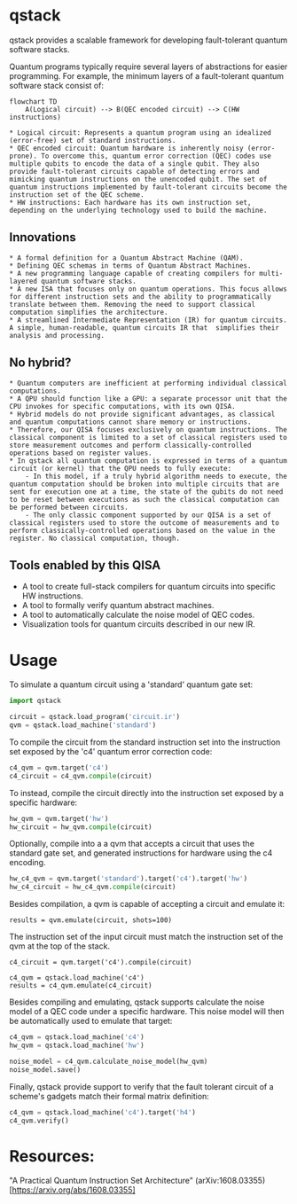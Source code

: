 # qstack

qstack provides a scalable framework for developing fault-tolerant quantum software stacks.

Quantum programs typically require several layers of abstractions for easier programming. For example, the minimum layers of a fault-tolerant quantum software stack consist of:

```mermaid
flowchart TD
    A(Logical circuit) --> B(QEC encoded circuit) --> C(HW  instructions)
```

    * Logical circuit: Represents a quantum program using an idealized (error-free) set of standard instructions.
    * QEC encoded circuit: Quantum hardware is inherently noisy (error-prone). To overcome this, quantum error correction (QEC) codes use multiple qubits to encode the data of a single qubit. They also provide fault-tolerant circuits capable of detecting errors and mimicking quantum instructions on the unencoded qubit. The set of quantum instructions implemented by fault-tolerant circuits become the instruction set of the QEC scheme.
    * HW instructions: Each hardware has its own instruction set, depending on the underlying technology used to build the machine.


## Innovations

    * A formal definition for a Quantum Abstract Machine (QAM).
    * Defining QEC schemas in terms of Quantum Abstract Machines.
    * A new programming language capable of creating compilers for multi-layered quantum software stacks.
    * A new ISA that focuses only on quantum operations. This focus allows for different instruction sets and the ability to programmatically translate between them. Removing the need to support classical computation simplifies the architecture.
    * A streamlined Intermediate Representation (IR) for quantum circuits. A simple, human-readable, quantum circuits IR that  simplifies their analysis and processing. 


## No hybrid?

    * Quantum computers are inefficient at performing individual classical computations.
    * A QPU should function like a GPU: a separate processor unit that the CPU invokes for specific computations, with its own QISA.
    * Hybrid models do not provide significant advantages, as classical and quantum computations cannot share memory or instructions.
    * Therefore, our QISA focuses exclusively on quantum instructions. The classical component is limited to a set of classical registers used to store measurement outcomes and perform classically-controlled operations based on register values.
    * In qstack all quantum computation is expressed in terms of a quantum circuit (or kernel) that the QPU needs to fully execute:
        - In this model, if a truly hybrid algorithm needs to execute, the quantum computation should be broken into multiple circuits that are sent for execution one at a time, the state of the qubits do not need to be reset between executions as such the classical computation can be performed between circuits.
        - The only classic component supported by our QISA is a set of classical registers used to store the outcome of measurements and to perform classically-controlled operations based on the value in the register. No classical computation, though.


## Tools enabled by this QISA

* A tool to create full-stack compilers for quantum circuits into specific HW instructions.
* A tool to formally verify quantum abstract machines.
* A tool to automatically calculate the noise model of QEC codes.
* Visualization tools for quantum circuits described in our new IR.


# Usage

To simulate a quantum circuit using a 'standard' quantum gate set:

```python
import qstack

circuit = qstack.load_program('circuit.ir')
qvm = qstack.load_machine('standard')
```

To compile the circuit from the standard instruction set
into the instruction set exposed by the 'c4' quantum error correction code:
```python
c4_qvm = qvm.target('c4')
c4_circuit = c4_qvm.compile(circuit)
```

To instead, compile the circuit directly into the instruction set
exposed by a specific hardware:
```python
hw_qvm = qvm.target('hw')
hw_circuit = hw_qvm.compile(circuit)
```

Optionally, compile into a a qvm that accepts a circuit that uses the standard
gate set, and generated instructions for hardware using the c4 encoding.
```python
hw_c4_qvm = qvm.target('standard').target('c4').target('hw')
hw_c4_circuit = hw_c4_qvm.compile(circuit)
```

Besides compilation, a qvm is capable of accepting a circuit and emulate it:
```
results = qvm.emulate(circuit, shots=100)
```

The instruction set of the input circuit must match the instruction set
of the qvm at the top of the stack.
```
c4_circuit = qvm.target('c4').compile(circuit)

c4_qvm = qstack.load_machine('c4')
results = c4_qvm.emulate(c4_circuit)
```

Besides compiling and emulating, qstack supports calculate the noise model of a 
QEC code under a specific hardware. This noise model will then be automatically
used to emulate that target:
```python
c4_qvm = qstack.load_machine('c4')
hw_qvm = qstack.load_machine('hw')

noise_model = c4_qvm.calculate_noise_model(hw_qvm)
noise_model.save()
```

Finally, qstack provide support to verify that the fault tolerant circuit
of a scheme's gadgets match their formal matrix definition:
```python
c4_qvm = qstack.load_machine('c4').target('h4')
c4_qvm.verify()
```






# Resources:

"A Practical Quantum Instruction Set Architecture" (arXiv:1608.03355)[https://arxiv.org/abs/1608.03355]



